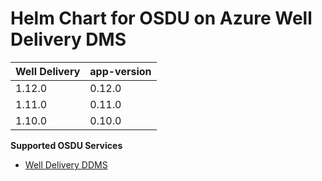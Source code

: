 # Helm Chart for OSDU on Azure Well Delivery DMS 

| Well Delivery     | app-version  |
| ----------------- | ----------   |
| 1.12.0             | 0.12.0        |
| 1.11.0             | 0.11.0        |
| 1.10.0             | 0.10.0        |



__Supported OSDU Services__

- [Well Delivery DDMS](https://community.opengroup.org/osdu/platform/domain-data-mgmt-services/well-delivery/well-delivery)
